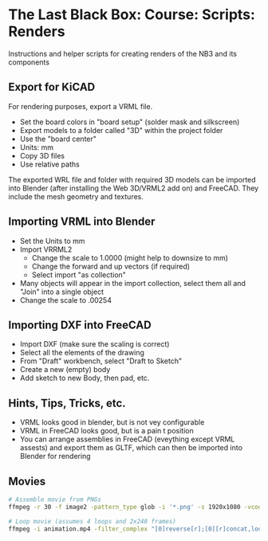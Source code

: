 # The Last Black Box: Course: Scripts: Renders
Instructions and helper scripts for creating renders of the NB3 and its components

## Export for KiCAD
For rendering purposes, export a VRML file.
 - Set the board colors in "board setup" (solder mask and silkscreen)
 - Export models to a folder called "3D" within the project folder
 - Use the "board center"
 - Units: mm
 - Copy 3D files
 - Use relative paths

 The exported WRL file and folder with required 3D models can be imported into Blender (after installing the Web 3D/VRML2 add on) and FreeCAD. They include the mesh geometry and textures.

## Importing VRML into Blender
- Set the Units to mm
- Import VRRML2
  - Change the scale to 1.0000 (might help to downsize to mm)
  - Change the forward and up vectors (if required)
  - Select import "as collection"
- Many objects will appear in the import collection, select them all and "Join" into a single object
- Change the scale to .00254

## Importing DXF into FreeCAD
- Import DXF (make sure the scaling is correct)
- Select all the elements of the drawing
- From "Draft" workbench, select "Draft to Sketch"
- Create a new (empty) body
- Add sketch to new Body, then pad, etc.

## Hints, Tips, Tricks, etc.
- VRML looks good in blender, but is not vey configurable
- VRML in FreeCAD looks good, but is a pain t position
- You can arrange assemblies in FreeCAD (eveything except VRML assests) and export them as GLTF, which can then be imported into Blender for rendering

## Movies

```bash
# Assemble movie from PNGs
ffmpeg -r 30 -f image2 -pattern_type glob -i '*.png' -s 1920x1080 -vcodec libx264 animation.mp4

# Loop movie (assumes 4 loops and 2x240 frames)
ffmpeg -i animation.mp4 -filter_complex "[0]reverse[r];[0][r]concat,loop=4:480,setpts=N/60/TB" loop.mp4
```